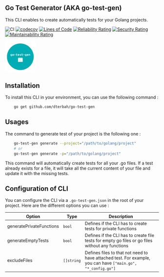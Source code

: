 ## Go Test Generator (AKA go-test-gen)

This CLI enables to create automatically tests for your Golang projects.

![CI](https://github.com/dterbah/go-test-gen/actions/workflows/go-test.yml/badge.svg)
[![codecov](https://codecov.io/gh/dterbah/go-test-gen/branch/main/graph/badge.svg)](https://codecov.io/gh/dterbah/go-test-gen)
[![Lines of Code](https://sonarcloud.io/api/project_badges/measure?project=dterbah_go-test-gen&metric=ncloc)](https://sonarcloud.io/summary/new_code?id=dterbah_go-test-gen)
[![Reliability Rating](https://sonarcloud.io/api/project_badges/measure?project=dterbah_go-test-gen&metric=reliability_rating)](https://sonarcloud.io/summary/new_code?id=dterbah_go-test-gen)
[![Security Rating](https://sonarcloud.io/api/project_badges/measure?project=dterbah_go-test-gen&metric=security_rating)](https://sonarcloud.io/summary/new_code?id=dterbah_go-test-gen)
[![Maintainability Rating](https://sonarcloud.io/api/project_badges/measure?project=dterbah_go-test-gen&metric=sqale_rating)](https://sonarcloud.io/summary/new_code?id=dterbah_go-test-gen)

<img src="assets/logo.png" width="100" />

## Installation

To install this CLI in your environment, you can use the following command :

```bash
    go get github.com/dterbah/go-test-gen
```

## Usages

The command to generate test of your project is the following one :

```bash
    go-test-gen generate --project="/path/to/golang/project"
    # or
    go-test-gen generate -p="/path/to/golang/project"
```

This command will automatically create tests for all your .go files. If a test
already exists for a file, it will take all the current content of your file and
update it with the missing tests.

## Configuration of CLI

You can configure the CLI via a `.go-test-gen.json` in the root of your project. Here are the different options you can use :

| Option                   | Type       | Description                                                                                                  |
| ------------------------ | ---------- | ------------------------------------------------------------------------------------------------------------ |
| generatePrivateFunctions | `bool`     | Defines if the CLI has to create tests for private functions                                                 |
| generateEmptyTests       | `bool`     | Defines if the CLI has to create file tests for empty go files or go files without any functions             |
| excludeFiles             | `[]string` | Defines files to that not need to have attached test. For example, you can have `["main.go", "*_config.go"]` |
